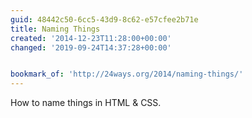 ```yaml
---
guid: 48442c50-6cc5-43d9-8c62-e57cfee2b71e
title: Naming Things
created: '2014-12-23T11:28:00+00:00'
changed: '2019-09-24T14:37:28+00:00'


bookmark_of: 'http://24ways.org/2014/naming-things/'
---
```



How to name things in HTML & CSS.
